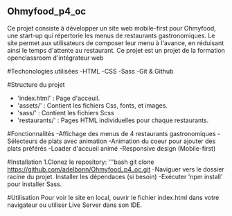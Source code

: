 ## Ohmyfood_p4_oc
Ce projet consiste à développer un site web mobile-first pour Ohmyfood, 
une start-up qui répertorie les menus de restaurants gastronomiques.
Le site permet aux utilisateurs de composer leur menu à l'avance, 
en réduisant ainsi le temps d'attente au restaurant.
Ce projet est un projet de la formation openclassroom d'intégrateur web

#Techonologies utilisées
-HTML
-CSS
-Sass
-Git & Github

#Structure du projet
- 'index.html' : Page d'acceuil.
- 'assets/' : Contient les fichiers Css, fonts, et images.
- 'sass/' : Contient les fichiers Scss
- 'restaurants/' : Pages HTML individuelles pour chaque restaurants.
  
#Fonctionnalités
-Affichage des menus de 4 restaurants gastronomiques
-Sélecteurs de plats avec animation
-Animation du coeur pour ajouter des plats préférés
-Loader d'accueil animé
-Responsive design (Mobile-first)

#Installation
1.Clonez le repository:
'''bash
 git clone https://github.com/adelbonn/Ohmyfood_p4_oc.git
 -Naviguer vers le dossier racine du projet.
Installer les dépendaces (si besoin)
 -Exécuter 'npm install' pour installer Sass.

 #Utilisation
 Pour voir le site en local, ouvrir le fichier index.html dans votre navigateur ou utiliser Live Server dans son IDE.

 

 
